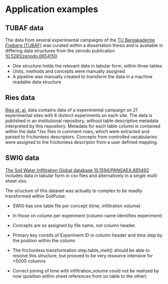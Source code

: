 # Application examples

## TUBAF data

The data from several experimental campaigns of the [TU Bergakademie Freiberg (TUBAF)](https://tu-freiberg.de/fakult3/ibf/bodenphysik-und-oekohydrologie) was curated within a dissertation thesis and is available in differing data structures from the zenodo publication [10.5281/zenodo.6654150](https://doi.org/10.5281/zenodo.6654150).

- One structure holds the relevant data in tabular form, within three tables
- Units, methods and concepts were manually assigned
- A pipeline was manually created to transform the data in a machine readable data structure

## Ries data

[Ries et. al.](https://doi.org/10.6094/UNIFR/151460) data contains data of a experimental campaign on 21 experimental sites with 6 distinct experiments on each site.
The data is published in an institutional repository, without table descriptive metadata interpreted by this repository.
Metadata for each table column is contained within the data *.tsv files in comment rows, which were extracted and parsed to fricitonless descriptors.
Concepts from controlled vacabularies were assigned to the fricitonless descriptor from a user defined mapping.


## SWIG data

[The Soil Water Infiltration Global database 10.1594/PANGAEA.885492](https://doi.pangaea.de/10.1594/PANGAEA.885492)
includes data in tabular form in csv files and alternatively in a single multi sheet xlsx.

The structure of this dataset was actually to complex to be readily transformed within SoilPulse:
 - SWIG has one table file per concept (time, infiltration volume)
 - In those on column per experiment (column name identifies experiment)
 - Concepts are so assigned by file name, not column header.
 - Primary key consits of Experiment ID in column header and time step by the position within the column

 - The frictionless transformation step.table_melt() should be able to resolve this structure, but prooved to be very resource intensive for >5000 columns
 - Correct joining of time with infiltration_volume could not be realized by now (position within sheet references from on table to the other)

